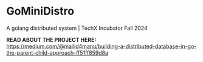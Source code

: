 # GoMiniDistro
A golang distributed system | TechX Incubator Fall 2024

**READ ABOUT THE PROJECT HERE:**
https://medium.com/@mailid4manu/building-a-distributed-database-in-go-the-parent-child-approach-ff51ff859d8a
